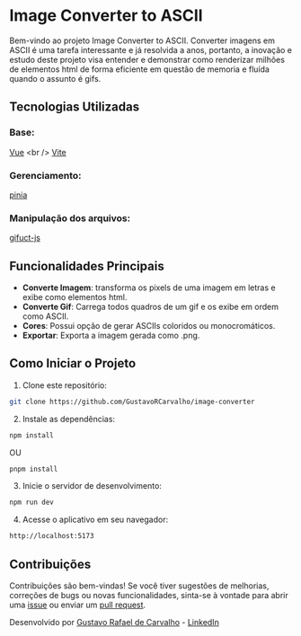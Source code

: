 # Image Converter to ASCII

Bem-vindo ao projeto Image Converter to ASCII. Converter imagens em ASCII é uma tarefa interessante e já resolvida a anos, portanto, a inovação e estudo deste projeto visa entender e demonstrar como renderizar milhões de elementos html de forma eficiente em questão de memoria e fluída quando o assunto é gifs.

## Tecnologias Utilizadas

### Base:

[Vue]([https://github.com/facebook/react](https://vuejs.org/)) <br />
[Vite](https://github.com/vitejs/vite) <br />

### Gerenciamento:

[pinia](https://www.npmjs.com/package/pinia) <br />

### Manipulação dos arquivos:

[gifuct-js](https://www.npmjs.com/package/gifuct-js) <br />

## Funcionalidades Principais

- **Converte Imagem**: transforma os pixels de uma imagem em letras e exibe como elementos html.
- **Converte Gif**: Carrega todos quadros de um gif e os exibe em ordem como ASCII.
- **Cores**: Possui opção de gerar ASCIIs coloridos ou monocromáticos.
- **Exportar**: Exporta a imagem gerada como .png.

## Como Iniciar o Projeto

1. Clone este repositório:
```sh
git clone https://github.com/GustavoRCarvalho/image-converter
```
2. Instale as dependências:
```sh
npm install
```
OU
```sh
pnpm install
```
3. Inicie o servidor de desenvolvimento:
```sh
npm run dev
```
4. Acesse o aplicativo em seu navegador:
```sh
http://localhost:5173
```

## Contribuições

Contribuições são bem-vindas! Se você tiver sugestões de melhorias, correções de bugs ou novas funcionalidades, sinta-se à vontade para abrir uma [issue](https://github.com/GustavoRCarvalho/image-converter/issues) ou enviar um [pull request](https://github.com/GustavoRCarvalho/image-converter/pulls).

Desenvolvido por [Gustavo Rafael de Carvalho](https://github.com/GustavoRCarvalho) - [LinkedIn](https://www.linkedin.com/in/gustavo-carvalho-0/)
